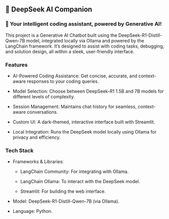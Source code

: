 ## 🧠 DeepSeek AI Companion
### 🚀 Your intelligent coding assistant, powered by Generative AI!

This project is a Generative AI Chatbot built using the DeepSeek-R1-Distill-Qwen-7B model, integrated locally via Ollama and powered by the LangChain framework. It’s designed to assist with coding tasks, debugging, and solution design, all within a sleek, user-friendly interface.

### Features
* AI-Powered Coding Assistance: Get concise, accurate, and context-aware responses to your coding queries.

* Model Selection: Choose between DeepSeek-R1 1.5B and 7B models for different levels of complexity.

* Session Management: Maintains chat history for seamless, context-aware conversations.

* Custom UI: A dark-themed, interactive interface built with Streamlit.

* Local Integration: Runs the DeepSeek model locally using Ollama for privacy and efficiency.

### Tech Stack
* Frameworks & Libraries:

    * LangChain Community: For integrating with Ollama.

    * LangChain Ollama: To interact with the DeepSeek model.

    * Streamlit: For building the web interface.

* Model: DeepSeek-R1-Distill-Qwen-7B (via Ollama).

* Language: Python.